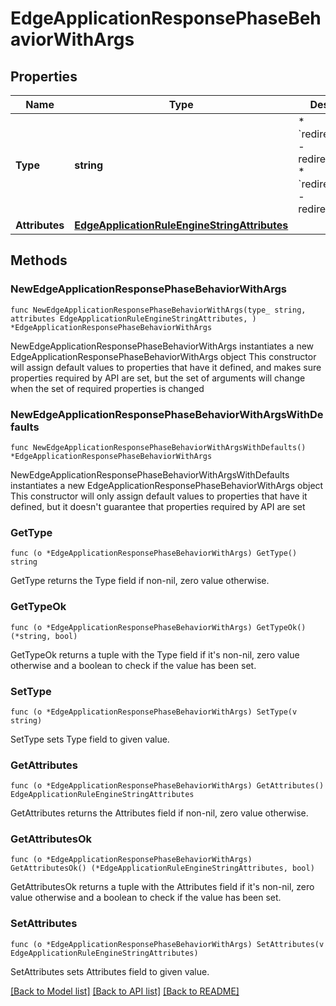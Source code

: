 # EdgeApplicationResponsePhaseBehaviorWithArgs

## Properties

Name | Type | Description | Notes
------------ | ------------- | ------------- | -------------
**Type** | **string** | * &#x60;redirect_to_301&#x60; - redirect_to_301 * &#x60;redirect_to_302&#x60; - redirect_to_302 | 
**Attributes** | [**EdgeApplicationRuleEngineStringAttributes**](EdgeApplicationRuleEngineStringAttributes.md) |  | 

## Methods

### NewEdgeApplicationResponsePhaseBehaviorWithArgs

`func NewEdgeApplicationResponsePhaseBehaviorWithArgs(type_ string, attributes EdgeApplicationRuleEngineStringAttributes, ) *EdgeApplicationResponsePhaseBehaviorWithArgs`

NewEdgeApplicationResponsePhaseBehaviorWithArgs instantiates a new EdgeApplicationResponsePhaseBehaviorWithArgs object
This constructor will assign default values to properties that have it defined,
and makes sure properties required by API are set, but the set of arguments
will change when the set of required properties is changed

### NewEdgeApplicationResponsePhaseBehaviorWithArgsWithDefaults

`func NewEdgeApplicationResponsePhaseBehaviorWithArgsWithDefaults() *EdgeApplicationResponsePhaseBehaviorWithArgs`

NewEdgeApplicationResponsePhaseBehaviorWithArgsWithDefaults instantiates a new EdgeApplicationResponsePhaseBehaviorWithArgs object
This constructor will only assign default values to properties that have it defined,
but it doesn't guarantee that properties required by API are set

### GetType

`func (o *EdgeApplicationResponsePhaseBehaviorWithArgs) GetType() string`

GetType returns the Type field if non-nil, zero value otherwise.

### GetTypeOk

`func (o *EdgeApplicationResponsePhaseBehaviorWithArgs) GetTypeOk() (*string, bool)`

GetTypeOk returns a tuple with the Type field if it's non-nil, zero value otherwise
and a boolean to check if the value has been set.

### SetType

`func (o *EdgeApplicationResponsePhaseBehaviorWithArgs) SetType(v string)`

SetType sets Type field to given value.


### GetAttributes

`func (o *EdgeApplicationResponsePhaseBehaviorWithArgs) GetAttributes() EdgeApplicationRuleEngineStringAttributes`

GetAttributes returns the Attributes field if non-nil, zero value otherwise.

### GetAttributesOk

`func (o *EdgeApplicationResponsePhaseBehaviorWithArgs) GetAttributesOk() (*EdgeApplicationRuleEngineStringAttributes, bool)`

GetAttributesOk returns a tuple with the Attributes field if it's non-nil, zero value otherwise
and a boolean to check if the value has been set.

### SetAttributes

`func (o *EdgeApplicationResponsePhaseBehaviorWithArgs) SetAttributes(v EdgeApplicationRuleEngineStringAttributes)`

SetAttributes sets Attributes field to given value.



[[Back to Model list]](../README.md#documentation-for-models) [[Back to API list]](../README.md#documentation-for-api-endpoints) [[Back to README]](../README.md)


